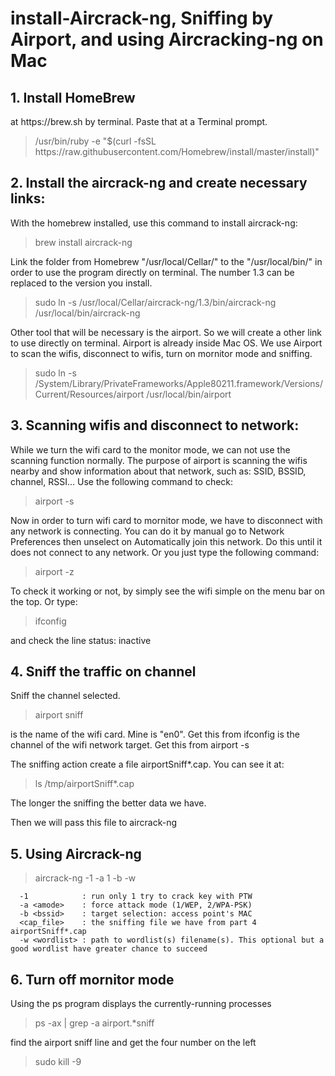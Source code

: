 # install-Aircrack-ng, Sniffing by Airport, and using Aircracking-ng on Mac

<h2>1. Install HomeBrew</h2> 
at https://brew.sh by terminal. Paste that at a Terminal prompt.


<blockquote><p>/usr/bin/ruby -e "$(curl -fsSL https://raw.githubusercontent.com/Homebrew/install/master/install)"</p></blockquote>

<h2>2. Install the aircrack-ng and create necessary links:</h2>

  With the homebrew installed, use this command to install aircrack-ng:
  
<blockquote><p>brew install aircrack-ng</p></blockquote>

  Link the folder from Homebrew "/usr/local/Cellar/" to the "/usr/local/bin/" in order to use the program directly on terminal. The number 1.3 can be replaced to the version you install. 
  
<blockquote><p>sudo ln -s /usr/local/Cellar/aircrack-ng/1.3/bin/aircrack-ng /usr/local/bin/aircrack-ng</p></blockquote>

  Other tool that will be necessary is the airport. So we will create a other link to use directly on terminal. Airport is already inside Mac OS. We use Airport to scan the wifis, disconnect to wifis, turn on mornitor mode and sniffing.

<blockquote><p>sudo ln -s /System/Library/PrivateFrameworks/Apple80211.framework/Versions/Current/Resources/airport /usr/local/bin/airport</p></blockquote>

<h2>3. Scanning wifis and disconnect to network:</h2>

  While we turn the wifi card to the monitor mode, we can not use the scanning function normally. The purpose of airport is scanning the wifis nearby and show information about that network, such as: SSID, BSSID, channel, RSSI...
Use the following command to check:

<blockquote><p>airport -s</p></blockquote>

  Now in order to turn wifi card to mornitor mode, we have to disconnect with any network is connecting. You can do it by manual go to Network Preferences then unselect on Automatically join this network. Do this until it does not connect to any network. Or you just type the following command:

<blockquote><p>airport -z</p></blockquote>

  To check it working or not, by simply see the wifi simple on the menu bar on the top. Or type:

<blockquote><p>ifconfig</p></blockquote>

  and check the line status: inactive

<h2>4. Sniff the traffic on channel</h2>

  Sniff the channel selected.

<blockquote><p>airport <interface> sniff <channel></p></blockquote>

  <interface> is the name of the wifi card. Mine is "en0". Get this from 
ifconfig
  <channel> is the channel of the wifi network target. Get this from
airport -s
    
  The sniffing action create a file airportSniff*.cap. You can see it at:

<blockquote><p>ls /tmp/airportSniff*.cap</p></blockquote>

  The longer the sniffing the better data we have.

Then we will pass this file to aircrack-ng

<h2>5. Using Aircrack-ng</h2>

<blockquote><p>aircrack-ng -1 -a 1 -b <BSSID> <cap_file> -w <wordlist></p></blockquote>

      -1            : run only 1 try to crack key with PTW  
      -a <amode>    : force attack mode (1/WEP, 2/WPA-PSK)
      -b <bssid>    : target selection: access point's MAC
      <cap_file>    : the sniffing file we have from part 4 airportSniff*.cap
      -w <wordlist> : path to wordlist(s) filename(s). This optional but a good wordlist have greater chance to succeed 

<h2>6. Turn off mornitor mode</h2>

  Using the ps program displays the currently-running processes

<blockquote><p>ps -ax | grep -a airport.*sniff</p></blockquote>

find the airport <interface> sniff <channel> line and get the four number on the left
 
<blockquote><p>sudo kill -9 <the four number></p></blockquote> 







